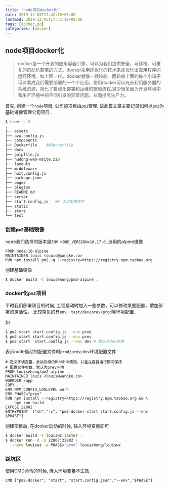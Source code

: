 ```yaml
---
title: "node项目docker化"
date: 2019-12-05T17:42:18+08:00
lastmod: 2019-12-05T17:42:18+08:00
tags: [docker,go]
categories: [docker]
---
```


## node项目docker化

>  docker是一个开源的应用容器引擎，可以为我们提供安全、可移植、可重复的自动化部署的方式。docker采用虚拟化的技术来虚拟化出应用程序的运行环境。如上图一样。docker就像一艘轮船。而轮船上面的每个小箱子可以看成我们需要部署的一个个应用。使用docker可以充分利用服务器的系统资源，简化了自动化部署和运维的繁琐流程,减少很多因为开发环境中和生产环境中的不同引发的异常问题。从而提高生产力。 

首先, 创建一个`node`项目, 公司的项目由`pm2`管理, 故此篇文章主要记录如何以`pm2`为基础镜像管理公司项目.

```bash
$ tree -L 1
.
├── assets
├── ava.config.js
├── components
├── Dockerfile    ##Dockerfile
├── docs
├── gulpfile.js
├── hudong-web-msite.zip
├── layouts
├── middleware
├── nuxt.config.js
├── package.json
├── pages
├── plugins
├── README.md
├── server
├── start.config.js   ## 入口配置文件
├── static
├── store
└── test
```

### 创建`pm2`基础镜像

node我们选择的版本是` ENV NODE_VERSION=10.17.0 `, 选用的alpine镜像

```
FROM node:10-alpine
MAINTAINER louis <louis@wangke.co>
RUN npm install pm2 -g --registry=https://registry.npm.taobao.org
```

创建基础镜像

```bash
$ docker build -t louisehong/pm2-alpine .
```

### docker化`pm2`项目

平时我们部署项目的时候,  工程启动时加入一些参数，可以修改某些配置，增加部署的灵活性。 比较常见的有`env  test/dev/prev/prod`等环境配置.

如

```bash
$ pm2 start start.config.js --env prod
$ pm2 start start.config.js --env prev
$ pm2 start  start.config.js --env dev # 默认为dev环境
```

 表示node启动的配置文件时`prod/prev/dev`环境配置文件 

```
# 定义环境变量，会被后续的RUN命令使用，并且在容器运行期间保持
# 配置文件参数，默认为prev环境
FROM louisehong/pm2-alpine
MAINTAINER louis <louis@wangke.co>
WORKDIR /app
COPY . .
ENV NPM_CONFIG_LOGLEVEL warn
ENV PHASE="prev"
RUN npm install --registry=https://registry.npm.taobao.org && \
    npm run build
EXPOSE 22802
ENTRYPOINT  ["sh","-c", "pm2-docker start start.config.js --env $PHASE"]
```

创建项目后, 在docker启动的时候, 输入环境变量即可

```bash
$ docker build -t louiswz:laster .
$ docker run -d -p 22802:22802 \
  --name louiswz -e PHASE="prod" louisehong/louiswz
```

### 踩坑区

使用CMD命令的时候, 传入环境变量不生效.

```
CMD ["pm2-docker", "start", "start.config.json","--env","$PHASE"]
```

